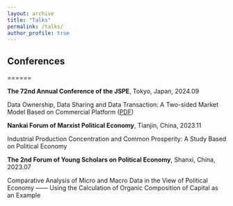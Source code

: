 ```yaml
---
layout: archive
title: "Talks"
permalink: /talks/
author_profile: true
---
```


## Conferences
======

**The 72nd Annual Conference of the JSPE**, Tokyo, Japan, 2024.09

Data Ownership, Data Sharing and Data Transaction: A Two-sided Market Model Based on Commercial Platform ([PDF](../assets/2024JSPE_Data_Ownership.pdf))

**Nankai Forum of Marxist Political Economy**, Tianjin, China, 2023.11

Industrial Production Concentration and Common Prosperity: A Study Based on Political Economy

**The 2nd Forum of Young Scholars on Political Economy**, Shanxi, China, 2023.07

Comparative Analysis of Micro and Macro Data in the View of Political Economy —— Using the Calculation of Organic Composition of Capital as an Example
